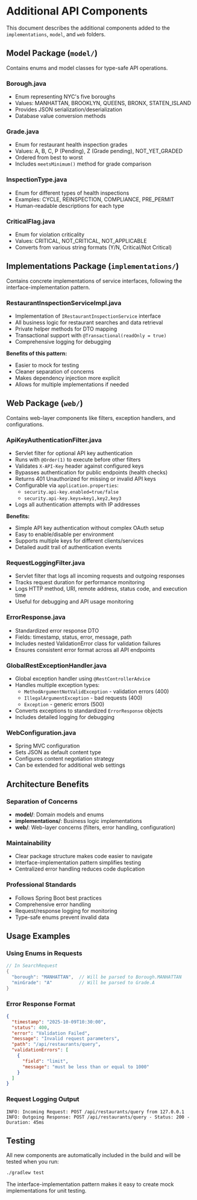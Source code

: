 # Additional API Components

This document describes the additional components added to the `implementations`, `model`, and `web` folders.

## Model Package (`model/`)

Contains enums and model classes for type-safe API operations.

### Borough.java
- Enum representing NYC's five boroughs
- Values: MANHATTAN, BROOKLYN, QUEENS, BRONX, STATEN_ISLAND
- Provides JSON serialization/deserialization
- Database value conversion methods

### Grade.java
- Enum for restaurant health inspection grades
- Values: A, B, C, P (Pending), Z (Grade pending), NOT_YET_GRADED
- Ordered from best to worst
- Includes `meetsMinimum()` method for grade comparison

### InspectionType.java
- Enum for different types of health inspections
- Examples: CYCLE, REINSPECTION, COMPLIANCE, PRE_PERMIT
- Human-readable descriptions for each type

### CriticalFlag.java
- Enum for violation criticality
- Values: CRITICAL, NOT_CRITICAL, NOT_APPLICABLE
- Converts from various string formats (Y/N, Critical/Not Critical)

## Implementations Package (`implementations/`)

Contains concrete implementations of service interfaces, following the interface-implementation pattern.

### RestaurantInspectionServiceImpl.java
- Implementation of `IRestaurantInspectionService` interface
- All business logic for restaurant searches and data retrieval
- Private helper methods for DTO mapping
- Transactional support with `@Transactional(readOnly = true)`
- Comprehensive logging for debugging

**Benefits of this pattern:**
- Easier to mock for testing
- Cleaner separation of concerns
- Makes dependency injection more explicit
- Allows for multiple implementations if needed

## Web Package (`web/`)

Contains web-layer components like filters, exception handlers, and configurations.

### ApiKeyAuthenticationFilter.java
- Servlet filter for optional API key authentication
- Runs with `@Order(1)` to execute before other filters
- Validates `X-API-Key` header against configured keys
- Bypasses authentication for public endpoints (health checks)
- Returns 401 Unauthorized for missing or invalid API keys
- Configurable via `application.properties`:
  - `security.api-key.enabled=true/false`
  - `security.api-key.keys=key1,key2,key3`
- Logs all authentication attempts with IP addresses

**Benefits:**
- Simple API key authentication without complex OAuth setup
- Easy to enable/disable per environment
- Supports multiple keys for different clients/services
- Detailed audit trail of authentication events

### RequestLoggingFilter.java
- Servlet filter that logs all incoming requests and outgoing responses
- Tracks request duration for performance monitoring
- Logs HTTP method, URI, remote address, status code, and execution time
- Useful for debugging and API usage monitoring

### ErrorResponse.java
- Standardized error response DTO
- Fields: timestamp, status, error, message, path
- Includes nested ValidationError class for validation failures
- Ensures consistent error format across all API endpoints

### GlobalRestExceptionHandler.java
- Global exception handler using `@RestControllerAdvice`
- Handles multiple exception types:
  - `MethodArgumentNotValidException` - validation errors (400)
  - `IllegalArgumentException` - bad requests (400)
  - `Exception` - generic errors (500)
- Converts exceptions to standardized `ErrorResponse` objects
- Includes detailed logging for debugging

### WebConfiguration.java
- Spring MVC configuration
- Sets JSON as default content type
- Configures content negotiation strategy
- Can be extended for additional web settings

## Architecture Benefits

### Separation of Concerns
- **model/**: Domain models and enums
- **implementations/**: Business logic implementations
- **web/**: Web-layer concerns (filters, error handling, configuration)

### Maintainability
- Clear package structure makes code easier to navigate
- Interface-implementation pattern simplifies testing
- Centralized error handling reduces code duplication

### Professional Standards
- Follows Spring Boot best practices
- Comprehensive error handling
- Request/response logging for monitoring
- Type-safe enums prevent invalid data

## Usage Examples

### Using Enums in Requests
```java
// In SearchRequest
{
  "borough": "MANHATTAN",  // Will be parsed to Borough.MANHATTAN
  "minGrade": "A"          // Will be parsed to Grade.A
}
```

### Error Response Format
```json
{
  "timestamp": "2025-10-09T10:30:00",
  "status": 400,
  "error": "Validation Failed",
  "message": "Invalid request parameters",
  "path": "/api/restaurants/query",
  "validationErrors": [
    {
      "field": "limit",
      "message": "must be less than or equal to 1000"
    }
  ]
}
```

### Request Logging Output
```
INFO: Incoming Request: POST /api/restaurants/query from 127.0.0.1
INFO: Outgoing Response: POST /api/restaurants/query - Status: 200 - Duration: 45ms
```

## Testing

All new components are automatically included in the build and will be tested when you run:

```bash
./gradlew test
```

The interface-implementation pattern makes it easy to create mock implementations for unit testing.
